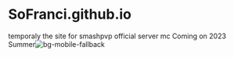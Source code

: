 # SoFranci.github.io
temporaly the site for smashpvp official server mc 
Coming on 2023 Summer![bg-mobile-fallback](https://user-images.githubusercontent.com/100066266/175538751-6db421fd-729a-48c3-ad1e-6c3de357e1ab.png)
